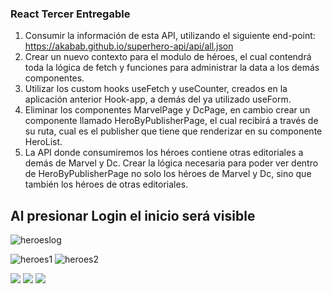 
 ### React Tercer Entregable

1.  Consumir la información de esta API, utilizando el siguiente end-point:  https://akabab.github.io/superhero-api/api/all.json
2.  Crear un nuevo contexto para el modulo de héroes, el cual contendrá toda la lógica de fetch y funciones para administrar la data a los demás componentes.
3. Utilizar los custom hooks useFetch y useCounter, creados en la aplicación anterior Hook-app, a demás del ya utilizado useForm.
4. Eliminar los componentes MarvelPage y DcPage, en cambio crear un componente llamado HeroByPublisherPage, el cual recibirá a través de su ruta, cual es el publisher que tiene que renderizar en su componente HeroList.
5. La API donde consumiremos los héroes contiene otras editoriales a demás de Marvel y Dc. Crear la lógica necesaria para poder ver dentro de HeroByPublisherPage no solo los héroes de Marvel y Dc, sino que también los héroes de otras editoriales.



## Al presionar Login el inicio será visible

![heroeslog](https://user-images.githubusercontent.com/75777030/184628412-084dfe2d-635d-46c4-bf1f-9767dcebe307.png)

![heroes1](https://user-images.githubusercontent.com/75777030/184627525-4247c14d-0f8a-4c8d-8ef7-ff147e96bf0c.png)
![heroes2](https://user-images.githubusercontent.com/75777030/184627649-2f338557-5d62-4ea5-8d57-36bd0d58c3c2.png)


<a href="https://reactjs.org/"><img src="https://img.shields.io/badge/-ReactJs-61DAFB?logo=react&color=white" /></a>  <a href="https://github.com/FiammaMuscari"><img src="https://img.shields.io/github/followers/FiammaMuscari?style=social" /></a>  <a href="https://twitter.com/_ninfuwu"><img src="https://img.shields.io/twitter/follow/_ninfuwu?label=follow&style=social" /></a>

